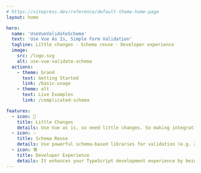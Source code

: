 ```yaml
---
# https://vitepress.dev/reference/default-theme-home-page
layout: home

hero:
  name: 'UseVueValidateSchema'
  text: 'Use Vue As Is, Simple Form Validation'
  tagline: Little changes ･ Schema reuse ･ Developer experience
  image:
    src: /logo.svg
    alt: use-vue-validate-schema
  actions:
    - theme: brand
      text: Getting Started
      link: /basic-usage
    - theme: alt
      text: Live Examples
      link: /complicated-schema

features:
  - icon: 🤏
    title: Little Changes
    details: Use Vue as is, so need little changes. So making integration with custom components easy.
  - icon: 💡
    title: Schema Reuse
    details: Use powerful schema-based libraries for validation (e.g. Zod, Valibot) so you don't need to learn your own validation rules.
  - icon: 🛠️
    title: Developer Experience
    details: It enhances your TypeScript development experience by being type-safe and type-hinting enabled.
---
```


<script setup lang="ts">
import GettingStarted from './GettingStarted.vue'
</script>

<GettingStarted></GettingStarted>
